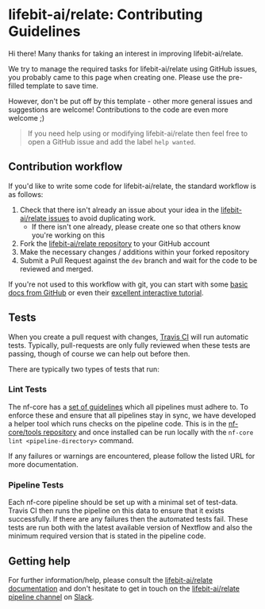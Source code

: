 # lifebit-ai/relate: Contributing Guidelines

Hi there! Many thanks for taking an interest in improving lifebit-ai/relate.

We try to manage the required tasks for lifebit-ai/relate using GitHub issues, you probably came to this page when creating one. Please use the pre-filled template to save time.

However, don't be put off by this template - other more general issues and suggestions are welcome! Contributions to the code are even more welcome ;)

> If you need help using or modifying lifebit-ai/relate then feel free to open a GitHub issue and add the label `help wanted`.

## Contribution workflow
If you'd like to write some code for lifebit-ai/relate, the standard workflow
is as follows:

1. Check that there isn't already an issue about your idea in the
   [lifebit-ai/relate issues](https://github.com/lifebit-ai/relate/issues) to avoid
   duplicating work.
    * If there isn't one already, please create one so that others know you're working on this
2. Fork the [lifebit-ai/relate repository](https://github.com/lifebit-ai/relate) to your GitHub account
3. Make the necessary changes / additions within your forked repository
4. Submit a Pull Request against the `dev` branch and wait for the code to be reviewed and merged.

If you're not used to this workflow with git, you can start with some [basic docs from GitHub](https://help.github.com/articles/fork-a-repo/) or even their [excellent interactive tutorial](https://try.github.io/).


## Tests
When you create a pull request with changes, [Travis CI](https://travis-ci.org/) will run automatic tests.
Typically, pull-requests are only fully reviewed when these tests are passing, though of course we can help out before then.

There are typically two types of tests that run:

### Lint Tests
The nf-core has a [set of guidelines](https://nf-co.re/developers/guidelines) which all pipelines must adhere to.
To enforce these and ensure that all pipelines stay in sync, we have developed a helper tool which runs checks on the pipeline code. This is in the [nf-core/tools repository](https://github.com/nf-core/tools) and once installed can be run locally with the `nf-core lint <pipeline-directory>` command.

If any failures or warnings are encountered, please follow the listed URL for more documentation.

### Pipeline Tests
Each nf-core pipeline should be set up with a minimal set of test-data.
Travis CI then runs the pipeline on this data to ensure that it exists successfully.
If there are any failures then the automated tests fail.
These tests are run both with the latest available version of Nextflow and also the minimum required version that is stated in the pipeline code.

## Getting help
For further information/help, please consult the [lifebit-ai/relate documentation](https://github.com/lifebit-ai/relate#documentation) and don't hesitate to get in touch on the [lifebit-ai/relate pipeline channel](https://nfcore.slack.com/channels/lifebit-ai/relate) on [Slack](https://nf-co.re/join/slack/).
